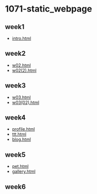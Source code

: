 # 1071-static_webpage
## week1
* [intro.html](https://github.com/neotseng2000/1071-static_webpage/blob/master/w01.html)
## week2
* [w02.html](https://github.com/neotseng2000/1071-static_webpage/blob/master/w02.html)
* [w02(2).html](https://github.com/neotseng2000/1071-static_webpage/blob/master/w02(2).html)
## week3
* [w03.html](https://github.com/neotseng2000/1071-static_webpage/blob/master/w03.html)
* [w03(02).html](https://github.com/neotseng2000/1071-static_webpage/blob/master/w03(2).html)
## week4
* [profile.html](https://github.com/neotseng2000/1071-static_webpage/blob/master/w04%20profile.html)
* [ttt.html](https://github.com/neotseng2000/1071-static_webpage/blob/master/w04%20ttt.html)
* [blog.html](https://github.com/neotseng2000/1071-static_webpage/blob/master/w04%20blog.html)
## week5
* [pet.html](https://github.com/neotseng2000/1071-static_webpage/blob/master/w05%20pet.html)
* [gallery.html](https://github.com/neotseng2000/1071-static_webpage/blob/master/w05%20gallery.html)
## week6
<!--stackedit_data:
eyJoaXN0b3J5IjpbLTYxMTg2MTgyMCwtODA0MDM1NDk4XX0=
-->